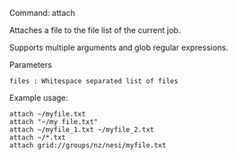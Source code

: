 Command: attach <files>

Attaches a file to the file list of the current job.

Supports multiple arguments and glob regular expressions.

Parameters

    files : Whitespace separated list of files

Example usage:

    attach ~/myfile.txt
    attach "~/my file.txt"
    attach ~/myfile_1.txt ~/myfile_2.txt
    attach ~/*.txt
    attach grid://groups/nz/nesi/myfile.txt